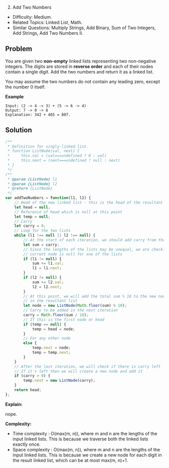  2. Add Two Numbers

- Difficulty: Medium.
- Related Topics: Linked List, Math.
- Similar Questions: Multiply Strings, Add Binary, Sum of Two Integers, Add Strings, Add Two Numbers II.

## Problem

You are given two **non-empty** linked lists representing two non-negative integers. The digits are stored in **reverse order** and each of their nodes contain a single digit. Add the two numbers and return it as a linked list.

You may assume the two numbers do not contain any leading zero, except the number 0 itself.

**Example**

```
Input: (2 -> 4 -> 3) + (5 -> 6 -> 4)
Output: 7 -> 0 -> 8
Explanation: 342 + 465 = 807.
```

## Solution

```javascript
/**
 * Definition for singly-linked list.
 * function ListNode(val, next) {
 *     this.val = (val===undefined ? 0 : val)
 *     this.next = (next===undefined ? null : next)
 * }
 */
/**
 * @param {ListNode} l1
 * @param {ListNode} l2
 * @return {ListNode}
 */
var addTwoNumbers = function(l1, l2) {
    // Head of the new linked list - this is the head of the resultant list
    let head = null;
    // Reference of head which is null at this point
    let temp = null;
    // Carry
    let carry = 0;
    // Loop for the two lists
    while (l1 !== null || l2 !== null) {
        // At the start of each iteration, we should add carry from the last iteration
        let sum = carry;
        // Since the lengths of the lists may be unequal, we are checking if the
        // current node is null for one of the lists
        if (l1 != null) {
            sum += l1.val;
            l1 = l1.next;
        }
        if (l2 != null) {
            sum += l2.val;
            l2 = l2.next;
        }
        // At this point, we will add the total sum % 10 to the new node
        // in the resultant list
        let node = new ListNode(Math.floor(sum) % 10);
        // Carry to be added in the next iteration
        carry = Math.floor(sum / 10);
        // If this is the first node or head
        if (temp == null) {
            temp = head = node;
        }
        // For any other node
        else {
            temp.next = node;
            temp = temp.next;
        }
    }
    // After the last iteration, we will check if there is carry left
    // If it's left then we will create a new node and add it
    if (carry > 0) {
        temp.next = new ListNode(carry);
    }
    return head;
};
```

**Explain:**

nope.

**Complexity:**

* Time complexity : O(max(m, n)), where m and n are the lengths of the input linked lists. This is because we traverse both the linked lists exactly once.
* Space complexity :  O(max(m, n)), where m and n are the lengths of the input linked lists. This is because we create a new node for each digit in the result linked list, which can be at most max(m, n)+1.